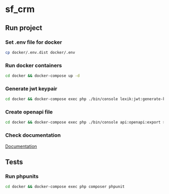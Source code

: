 # sf_crm

## Run project

### Set .env file for docker

```sh
cp docker/.env.dist docker/.env
```

### Run docker containers

```sh
cd docker && docker-compose up -d
```

### Generate jwt keypair

```sh
cd docker && docker-compose exec php ./bin/console lexik:jwt:generate-keypair
```

### Create openapi file

```sh
cd docker && docker-compose exec php ./bin/console api:openapi:export >> open_api.json && mv open_api.json ../open_api.json
```

### Check documentation

[Documentation](open_api.json)

## Tests

### Run phpunits

```sh
cd docker && docker-compose exec php composer phpunit
```
